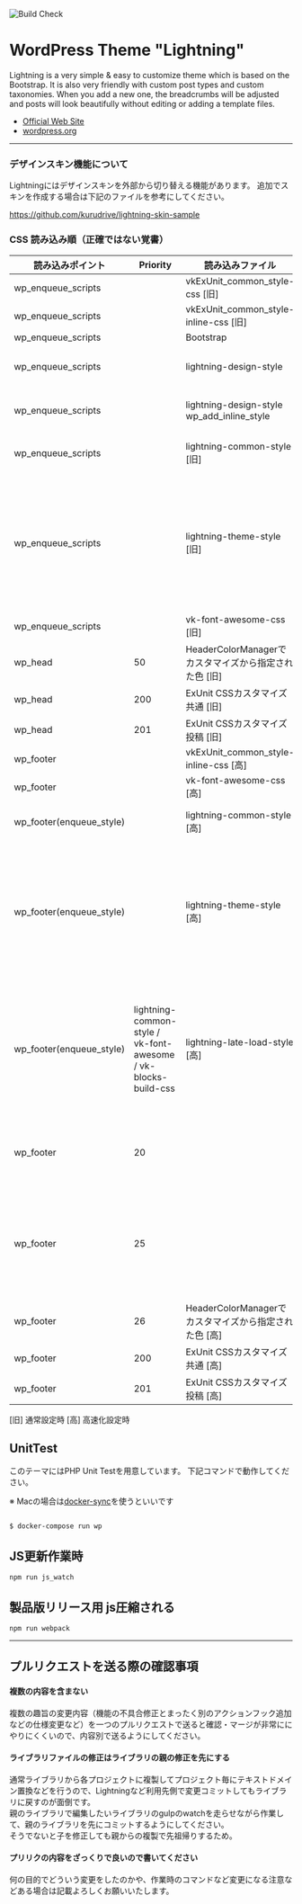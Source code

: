 ![Build Check](https://github.com/vektor-inc/Lightning/workflows/Build%20Check/badge.svg)

# WordPress Theme "Lightning"

Lightning is a very simple & easy to customize theme which is based on the Bootstrap. It is also very friendly with custom post types and custom taxonomies. When you add a new one, the breadcrumbs will be adjusted and posts will look beautifully without editing or adding a template files.

* [Official Web Site](http://lightning.nagoya/)
* [wordpress.org](https://wordpress.org/themes/lightning/)

---

### デザインスキン機能について

Lightningにはデザインスキンを外部から切り替える機能があります。
追加でスキンを作成する場合は下記のファイルを参考にしてください。

https://github.com/kurudrive/lightning-skin-sample


### CSS 読み込み順（正確ではない覚書）

|  読み込みポイント  | Priority |  読み込みファイル  | 備考 |
| ---- | ---- | ---- | ---- |
| wp_enqueue_scripts | | vkExUnit_common_style-css [旧] | |
| wp_enqueue_scripts | | vkExUnit_common_style-inline-css [旧] | |
| wp_enqueue_scripts | | Bootstrap | |
| wp_enqueue_scripts | | lightning-design-style | デザインスキン |
| wp_enqueue_scripts | | lightning-design-style wp_add_inline_style | デザインスキン |
| wp_enqueue_scripts | | lightning-common-style [旧] | 全スキン共通CSS |
| wp_enqueue_scripts | | lightning-theme-style [旧] | 子テーマでカスタマイズされるのでなるべく後ろである必要がある |
| wp_enqueue_scripts | | vk-font-awesome-css [旧] |
| wp_head | 50 | HeaderColorManagerでカスタマイズから指定された色 [旧] |
| wp_head | 200 | ExUnit CSSカスタマイズ 共通 [旧] |
| wp_head | 201 | ExUnit CSSカスタマイズ 投稿 [旧] |
| wp_footer | | vkExUnit_common_style-inline-css [高] | |
| wp_footer | | vk-font-awesome-css [高]  | |
| wp_footer(enqueue_style) | | lightning-common-style [高] | 全スキン共通CSS |
| wp_footer(enqueue_style) | | lightning-theme-style [高] | 子テーマでカスタマイズされるのでなるべく後ろである必要がある |
| wp_footer(enqueue_style) | lightning-common-style / vk-font-awesome / vk-blocks-build-css | lightning-late-load-style [高] | ExUnitなどが後読み込みになっても上書きするためのファイル |
| wp_footer | 20 |  | カスタマイザで出力される色など |
| wp_footer | 25 |  | スキン固有のカスタマイザで出力される色など [高] |
| wp_footer | 26 | HeaderColorManagerでカスタマイズから指定された色 [高] |
| wp_footer | 200 | ExUnit CSSカスタマイズ 共通 [高] |
| wp_footer | 201 | ExUnit CSSカスタマイズ 投稿 [高] |

[旧] 通常設定時
[高] 高速化設定時

## UnitTest
このテーマにはPHP Unit Testを用意しています。
下記コマンドで動作してください。

※ Macの場合は[docker-sync](https://github.com/EugenMayer/docker-sync)を使うといいです

```shell

$ docker-compose run wp
```

## JS更新作業時

```
npm run js_watch
```

## 製品版リリース用 js圧縮される

```
npm run webpack
```

---

## プルリクエストを送る際の確認事項

#### 複数の内容を含まない

複数の趣旨の変更内容（機能の不具合修正とまったく別のアクションフック追加などの仕様変更など）を一つのプルリクエストで送ると確認・マージが非常ににやりにくくいので、内容別で送るようにしてください。

#### ライブラリファイルの修正はライブラリの親の修正を先にする

通常ライブラリから各プロジェクトに複製してプロジェクト毎にテキストドメイン置換などを行うので、Lightningなど利用先側で変更コミットしてもライブラリに戻すのが面倒です。  
親のライブラリで編集したいライブラリのgulpのwatchを走らせながら作業して、親のライブラリを先にコミットするようにしてください。  
そうでないと子を修正しても親からの複製で先祖帰りするため。  

#### プリリクの内容をざっくりで良いので書いてください

何の目的でどういう変更をしたのかや、作業時のコマンドなど変更になる注意などある場合は記載よろしくお願いいたします。
